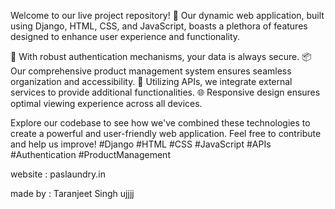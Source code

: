 Welcome to our live project repository! 🚀 Our dynamic web application, built using Django, HTML, CSS, and JavaScript, boasts a plethora of features designed to enhance user experience and functionality.

🔐 With robust authentication mechanisms, your data is always secure. 📦 Our comprehensive product management system ensures seamless organization and accessibility. 🔄 Utilizing APIs, we integrate external services to provide additional functionalities. 🌐 Responsive design ensures optimal viewing experience across all devices.

Explore our codebase to see how we've combined these technologies to create a powerful and user-friendly web application. Feel free to contribute and help us improve! #Django #HTML #CSS #JavaScript #APIs #Authentication #ProductManagement

website : paslaundry.in

made by : Taranjeet Singh
ujjjj